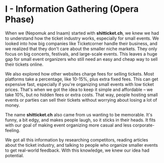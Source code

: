 # I - Information Gathering (Opera Phase)

When we (Nepomuk and Inaam) started with **shitticket.ch**, we knew we had to understand how the ticket industry works, especially for small events. We looked into how big companies like Ticketcorner handle their business, and we realized that they don't care about the smaller niche markets. They only focus on big concerts, festivals, and large-scale events. This leaves a huge gap for small event organizers who still need an easy and cheap way to sell their tickets online. 

We also explored how other websites charge fees for selling tickets. Most platforms take a percentage, like 10-15%, plus extra fixed fees. This can get expensive fast, especially if you're organizing small events with low ticket prices. That's when we got the idea to keep it simple and affordable – we take 10%, but no hidden fees or extra costs. That way, people hosting small events or parties can sell their tickets without worrying about losing a lot of money.

The name **shitticket.ch** also came from us wanting to be memorable. It's funny, a bit edgy, and makes people laugh, so it sticks in their heads. It fits with our goal of making event organizing more casual and less corporate-feeling. 

We got all this information by researching competitors, reading articles about the ticket industry, and talking to people who organize smaller events to get real-world feedback. With this knowledge, we knew our idea had potential.
